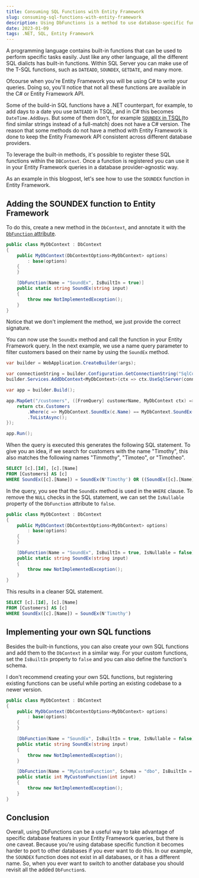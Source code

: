 ```yaml
---
title: Consuming SQL Functions with Entity Framework
slug: consuming-sql-functions-with-entity-framework
description: Using DbFunctions is a method to use database-specific functions in your Entity Framework queries. They allow you to take advantage of features that are specific to a particular database provider, such as SQL Server and use them in your Entity Framework queries in a provider-agnostic way. As an example, let's use the SOUNDEX SQL function.
date: 2023-01-09
tags: .NET, SQL, Entity Framework
---
```


A programming language contains built-in functions that can be used to perform specific tasks easily.
Just like any other language, all the different SQL dialicts has built-in functions.
Within SQL Server you can make use of the T-SQL functions, such as `DATEADD`, `SOUNDEX`, `GETDATE`, and many more.

Ofcourse when you're Entity Framework you will be using C# to write your queries.
Doing so, you'll notice that not all these functions are available in the C# or Entity Framework API.

Some of the build-in SQL functions have a .NET counterpart, for example, to add days to a date you use `DATEADD` in TSQL, and in C# this becomes `DateTime.AddDays`.
But some of them don't, for example [`SOUNDEX` in TSQL](https://learn.microsoft.com/en-us/sql/t-sql/functions/soundex-transact-sql)(to find similar strings instead of a full-match) does not have a C# version.
The reason that some methods do not have a method with Entity Framework is done to keep the Entity Framework API consistent across different database providers.

To leverage the built-in methods, it's possible to register these SQL functions within the `DBContext`.
Once a function is registered you can use it in your Entity Framework queries in a database provider-agnostic way.

As an example in this blogpost, let's see how to use the `SOUNDEX` function in Entity Framework.

## Adding the SOUNDEX function to Entity Framework

To do this, create a new method in the `DbContext`, and annotate it with the [`DbFunction` attribute](https://learn.microsoft.com/en-us/dotnet/api/microsoft.entityframeworkcore.dbfunctionattribute).

```cs{8-12}:MyDbContext.cs
public class MyDbContext : DbContext
{
    public MyDbContext(DbContextOptions<MyDbContext> options)
        : base(options)
    {
    }

    [DbFunction(Name = "SoundEx", IsBuiltIn = true)]
    public static string SoundEx(string input)
    {
        throw new NotImplementedException();
    }
}
```

Notice that we don't implement the method, we just provide the correct signature.

You can now use the `SoundEx` method and call the function in your Entity Framework query.
In the next example, we use a name query parameter to filter customers based on their name by using the `SoundEx` method.

```cs{8-12}:Program.cs
var builder = WebApplication.CreateBuilder(args);

var connectionString = builder.Configuration.GetConnectionString("SqlConnection");
builder.Services.AddDbContext<MyDbContext>(ctx => ctx.UseSqlServer(connectionString));

var app = builder.Build();

app.MapGet("/customers", ([FromQuery] customerName, MyDbContext ctx) => {
    return ctx.Customers
        .Where(c => MyDbContext.SoundEx(c.Name) == MyDbContext.SoundEx(customerName))
        .ToListAsync();
});

app.Run();
```

When the query is executed this generates the following SQL statement.
To give you an idea, if we search for customers with the name "Timothy", this also matches the following names "Timmothy", "Timoteo", or "Timotheo".

```sql:customers.sql
SELECT [c].[Id], [c].[Name]
FROM [Customers] AS [c]
WHERE SoundEx([c].[Name]) = SoundEx(N'Timothy') OR ((SoundEx([c].[Name]) IS NULL) AND (SoundEx(N'Timothy') IS NULL))
```

In the query, you see that the `SoundEx` method is used in the `WHERE` clause.
To remove the `NULL` checks in the SQL statement, we can set the `IsNullable` property of the `DbFunction` attribute to `false`.

```cs{8}:MyDbContext.cs
public class MyDbContext : DbContext
{
    public MyDbContext(DbContextOptions<MyDbContext> options)
        : base(options)
    {
    }

    [DbFunction(Name = "SoundEx", IsBuiltIn = true, IsNullable = false)]
    public static string SoundEx(string input)
    {
        throw new NotImplementedException();
    }
}
```

This results in a cleaner SQL statement.

```sql:customers.sql
SELECT [c].[Id], [c].[Name]
FROM [Customers] AS [c]
WHERE SoundEx([c].[Name]) = SoundEx(N'Timothy')
```

## Implementing your own SQL functions

Besides the built-in functions, you can also create your own SQL functions and add them to the `DbContext` in a similar way.
For your custom functions, set the `IsBuiltIn` property to `false` and you can also define the function's schema.

I don't recommend creating your own SQL functions, but registering existing functions can be useful while porting an existing codebase to a newer version.

```cs{14-18}:MyDbContext.cs
public class MyDbContext : DbContext
{
    public MyDbContext(DbContextOptions<MyDbContext> options)
        : base(options)
    {
    }

    [DbFunction(Name = "SoundEx", IsBuiltIn = true, IsNullable = false)]
    public static string SoundEx(string input)
    {
        throw new NotImplementedException();
    }

    [DbFunction(Name = "MyCustomFunction", Schema = "dbo", IsBuiltIn = false)]
    public static int MyCustomFunction(int input)
    {
        throw new NotImplementedException();
    }
}
```

## Conclusion

Overall, using DbFunctions can be a useful way to take advantage of specific database features in your Entity Framework queries, but there is one caveat.
Because you're using database specific function it becomes harder to port to other databases if you ever want to do this.
In our example, the `SOUNDEX` function does not exist in all databases, or it has a different name.
So, when you ever want to switch to another database you should revisit all the added `DbFunction`s.
